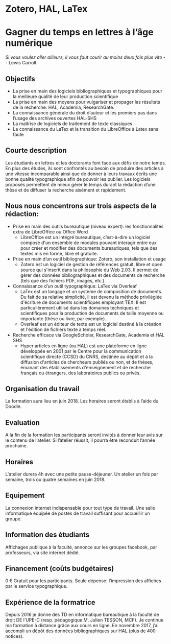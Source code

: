 # Zotero, HAL, LaTex
# Gagner du temps en lettres à l’âge numérique

_Si vous voulez aller ailleurs, il vous faut courir au moins deux fois plus vite_ -- Lewis Carroll

## Objectifs
+ La prise en main des logiciels bibliographiques et typographiques pour la meilleure qualité de leur production scientifique
+ La prise en main des moyens pour vulgariser et propager les résultats de la recherche: HAL, Academia, ResearchGate.
+ La connaissance générale du droit d’auteur et les premiers pas dans l’usage des archives ouvertes HAL-SHS
+ La maîtrise de logiciels de traitement de texte classiques
+ La connaissance du LaTex et la transition du LibreOffice à Latex sans faute

## Courte description
Les étudiants en lettres et les doctorants font face aux défis de notre temps. En plus des études, ils sont confrontés au besoin de produire des articles à une vitesse incomparable ainsi que de donner à leurs travaux écrits une bonne qualité typographique afin de pouvoir les publier. Les logiciels proposés permettent de mieux gérer le temps durant la rédaction d’une thèse et de diffuser la recherche aisément et rapidement.

## Nous nous concentrons sur trois aspects de la rédaction:
+ Prise en main des outils bureautique (niveau expert): les fonctionnalités extra de LibreOffice ou Office Word
  + LibreOffice est un intégré bureautique, c’est-à-dire un logiciel composé d'un ensemble de modules pouvant interagir entre eux pour créer et modifier des documents bureautiques, tels que des textes mis en forme, libre et gratuite.
+ Prise en main d’un outil bibliographique: Zotero, son installation et usage
  + Zotero est un logiciel de gestion de références gratuit, libre et open source qui s'inscrit dans la philosophie du Web 2.03. Il permet de gérer des données bibliographiques et des documents de recherche (tels que des fichiers PDF, images, etc.).
+ Connaissance d’un outil typographique: LaTex via Overleaf
  + LaTex est un langage et un système de composition de documents. Du fait de sa relative simplicité, il est devenu la méthode privilégiée d'écriture de documents scientifiques employant TEX. Il est particulièrement utilisé dans les domaines techniques et scientifiques pour la production de documents de taille moyenne ou importante (thèse ou livre, par exemple).
  + Overleaf est un éditeur de texte est un logiciel destiné à la création et l'édition de fichiers texte à temps réel.
+ Recherche efficace via GoogleScholar, ResearchGate, Academia et HAL SHS
    + Hyper articles en ligne (ou HAL) est une plateforme en ligne développée en 2001 par le Centre pour la communication scientifique directe (CCSD) du CNRS, destinée au dépôt et à la diffusion d'articles de chercheurs publiés ou non, et de thèses, émanant des établissements d'enseignement et de recherche français ou étrangers, des laboratoires publics ou privés.

## Organisation du travail
La formation aura lieu en juin 2018. Les horaires seront établis à l’aide du Doodle.

## Evaluation
A la fin de la formation les participants seront invités à donner leur avis sur le contenu de l’atelier. Si l’atelier réussit, il pourra être reconduit l’année prochaine.

## Horaires
L'atelier durera 4h avec une petite pause-déjeuner. 
Un atelier un fois par semaine, trois ou quatre semaines en juin 2018.

## Equipement
La connexion internet indispensable pour tout type de travail.
Une salle informatique équipée de postes de travail suffisant pour accueillir un groupe.

## Information des étudiants
Affichages publique à la faculté, annonce sur les groupes facebook, par professeurs, via site internet dédié.

## Financement (coûts budgétaires)
0 € Gratuit pour les participants. Seule dépense: l’impression des affiches par le service typographique.

## Expérience de la formatrice
Depuis 2016 je donne des TD en informatique bureautique à la faculté de droit DE l’UPE-C (resp. pédagogique M. Julien TESSON, MCF). Je continue ma formation à distance grâce aux cours en ligne. En novembre 2017, j’ai accompli un dépôt des données bibliographiques sur HAL (plus de 400 notices).
